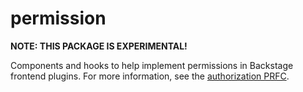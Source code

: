 # permission

**NOTE: THIS PACKAGE IS EXPERIMENTAL!**

Components and hooks to help implement permissions in Backstage frontend plugins. For more information, see the [authorization PRFC](https://github.com/backstage/backstage/pull/7761).
